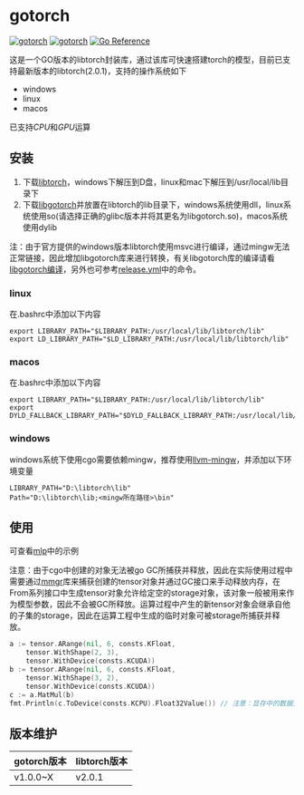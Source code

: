 # gotorch

[![gotorch](https://github.com/lwch/gotorch/actions/workflows/cpu.yml/badge.svg)](https://github.com/lwch/gotorch/actions/workflows/cpu.yml)
[![gotorch](https://github.com/lwch/gotorch/actions/workflows/gpu.yml/badge.svg)](https://github.com/lwch/gotorch/actions/workflows/gpu.yml)
[![Go Reference](https://pkg.go.dev/badge/github.com/lwch/gotorch.svg)](https://pkg.go.dev/github.com/lwch/gotorch)

这是一个GO版本的libtorch封装库，通过该库可快速搭建torch的模型，目前已支持最新版本的libtorch(2.0.1)，支持的操作系统如下

- windows
- linux
- macos

已支持*CPU*和*GPU*运算

## 安装

1. 下载[libtorch](https://pytorch.org/get-started/locally/)，windows下解压到D盘，linux和mac下解压到/usr/local/lib目录下
2. 下载[libgotorch](https://github.com/lwch/gotorch/releases/latest)并放置在libtorch的lib目录下，windows系统使用dll，linux系统使用so(请选择正确的glibc版本并将其更名为libgotorch.so)，macos系统使用dylib

注：由于官方提供的windows版本libtorch使用msvc进行编译，通过mingw无法正常链接，因此增加libgotorch库来进行转换，有关libgotorch库的编译请看[libgotorch编译](docs/libgotorch.md)，另外也可参考[release.yml](.github/workflows/release.yml)中的命令。

### linux

在.bashrc中添加以下内容

```
export LIBRARY_PATH="$LIBRARY_PATH:/usr/local/lib/libtorch/lib"
export LD_LIBRARY_PATH="$LD_LIBRARY_PATH:/usr/local/lib/libtorch/lib"
```

### macos

在.bashrc中添加以下内容

```
export LIBRARY_PATH="$LIBRARY_PATH:/usr/local/lib/libtorch/lib"
export DYLD_FALLBACK_LIBRARY_PATH="$DYLD_FALLBACK_LIBRARY_PATH:/usr/local/lib/libtorch/lib"
```

### windows

windows系统下使用cgo需要依赖mingw，推荐使用[llvm-mingw](https://github.com/mstorsjo/llvm-mingw)，并添加以下环境变量

```
LIBRARY_PATH="D:\libtorch\lib"
Path="D:\libtorch\lib;<mingw所在路径>\bin"
```

## 使用

可查看[mlp](example/mlp)中的示例

注意：由于cgo中创建的对象无法被go GC所捕获并释放，因此在实际使用过程中需要通过[mmgr](mmgr)库来捕获创建的tensor对象并通过GC接口来手动释放内存，在From系列接口中生成tensor对象允许给定空的storage对象，该对象一般被用来作为模型参数，因此不会被GC所释放。运算过程中产生的新tensor对象会继承自他的子集的storage，因此在运算工程中生成的临时对象可被storage所捕获并释放。

```go
a := tensor.ARange(nil, 6, consts.KFloat,
    tensor.WithShape(2, 3),
    tensor.WithDevice(consts.KCUDA))
b := tensor.ARange(nil, 6, consts.KFloat,
    tensor.WithShape(3, 2),
    tensor.WithDevice(consts.KCUDA))
c := a.MatMul(b)
fmt.Println(c.ToDevice(consts.KCPU).Float32Value()) // 注意：显存中的数据无法直接读取，需将其转换到CPU后才可读取
```

## 版本维护

| gotorch版本 | libtorch版本 |
| --- | --- |
| v1.0.0~X | v2.0.1 |